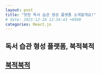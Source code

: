 ```yaml
---
layout: post
title: "핫한 독서 습관 형성 플랫폼 소개할게요!"
# date: 2021-12-10 12:34:43 +0900
categories: React.js
---
```


## 독서 습관 형성 플랫폼, 북적북적

<!-- - ![logo](https://user-images.githubusercontent.com/28949166/154548568-5b8fe6b2-2a70-4d70-a168-e5108c0610a7.png) -->

## [북적북적](https://i6a305.p.ssafy.io/)
